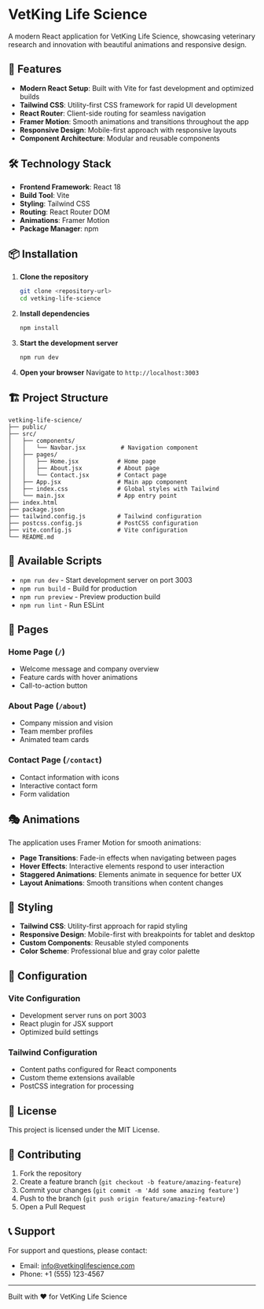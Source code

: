 # VetKing Life Science

A modern React application for VetKing Life Science, showcasing veterinary research and innovation with beautiful animations and responsive design.

## 🚀 Features

- **Modern React Setup**: Built with Vite for fast development and optimized builds
- **Tailwind CSS**: Utility-first CSS framework for rapid UI development
- **React Router**: Client-side routing for seamless navigation
- **Framer Motion**: Smooth animations and transitions throughout the app
- **Responsive Design**: Mobile-first approach with responsive layouts
- **Component Architecture**: Modular and reusable components

## 🛠️ Technology Stack

- **Frontend Framework**: React 18
- **Build Tool**: Vite
- **Styling**: Tailwind CSS
- **Routing**: React Router DOM
- **Animations**: Framer Motion
- **Package Manager**: npm

## 📦 Installation

1. **Clone the repository**
   ```bash
   git clone <repository-url>
   cd vetking-life-science
   ```

2. **Install dependencies**
   ```bash
   npm install
   ```

3. **Start the development server**
   ```bash
   npm run dev
   ```

4. **Open your browser**
   Navigate to `http://localhost:3003`

## 🏗️ Project Structure

```
vetking-life-science/
├── public/
├── src/
│   ├── components/
│   │   └── Navbar.jsx          # Navigation component
│   ├── pages/
│   │   ├── Home.jsx           # Home page
│   │   ├── About.jsx          # About page
│   │   └── Contact.jsx        # Contact page
│   ├── App.jsx                # Main app component
│   ├── index.css              # Global styles with Tailwind
│   └── main.jsx               # App entry point
├── index.html
├── package.json
├── tailwind.config.js         # Tailwind configuration
├── postcss.config.js          # PostCSS configuration
├── vite.config.js             # Vite configuration
└── README.md
```

## 🎨 Available Scripts

- `npm run dev` - Start development server on port 3003
- `npm run build` - Build for production
- `npm run preview` - Preview production build
- `npm run lint` - Run ESLint

## 📱 Pages

### Home Page (`/`)
- Welcome message and company overview
- Feature cards with hover animations
- Call-to-action button

### About Page (`/about`)
- Company mission and vision
- Team member profiles
- Animated team cards

### Contact Page (`/contact`)
- Contact information with icons
- Interactive contact form
- Form validation

## 🎭 Animations

The application uses Framer Motion for smooth animations:

- **Page Transitions**: Fade-in effects when navigating between pages
- **Hover Effects**: Interactive elements respond to user interaction
- **Staggered Animations**: Elements animate in sequence for better UX
- **Layout Animations**: Smooth transitions when content changes

## 🎨 Styling

- **Tailwind CSS**: Utility-first approach for rapid styling
- **Responsive Design**: Mobile-first with breakpoints for tablet and desktop
- **Custom Components**: Reusable styled components
- **Color Scheme**: Professional blue and gray color palette

## 🔧 Configuration

### Vite Configuration
- Development server runs on port 3003
- React plugin for JSX support
- Optimized build settings

### Tailwind Configuration
- Content paths configured for React components
- Custom theme extensions available
- PostCSS integration for processing

## 📄 License

This project is licensed under the MIT License.

## 🤝 Contributing

1. Fork the repository
2. Create a feature branch (`git checkout -b feature/amazing-feature`)
3. Commit your changes (`git commit -m 'Add some amazing feature'`)
4. Push to the branch (`git push origin feature/amazing-feature`)
5. Open a Pull Request

## 📞 Support

For support and questions, please contact:
- Email: info@vetkinglifescience.com
- Phone: +1 (555) 123-4567

---

Built with ❤️ for VetKing Life Science
